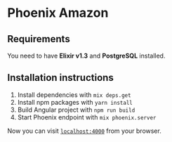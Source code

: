 # Phoenix Amazon

## Requirements
You need to have **Elixir v1.3** and **PostgreSQL** installed.

## Installation instructions

  1. Install dependencies with `mix deps.get`
  2. Install npm packages with `yarn install`
  3. Build Angular project with `npm run build`
  3. Start Phoenix endpoint with `mix phoenix.server`

Now you can visit [`localhost:4000`](http://localhost:4000) from your browser.